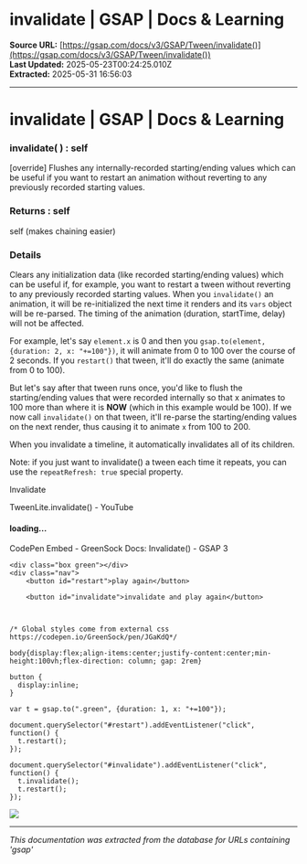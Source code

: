 # invalidate | GSAP | Docs & Learning

**Source URL:** [https://gsap.com/docs/v3/GSAP/Tween/invalidate()](https://gsap.com/docs/v3/GSAP/Tween/invalidate())  
**Last Updated:** 2025-05-23T00:24:25.010Z  
**Extracted:** 2025-05-31 16:56:03

---

# invalidate | GSAP | Docs & Learning

### invalidate( ) : self

\[override\] Flushes any internally-recorded starting/ending values which can be useful if you want to restart an animation without reverting to any previously recorded starting values.

### Returns : self[​](#returns--self "Direct link to Returns : self")

self (makes chaining easier)

### Details[​](#details "Direct link to Details")

Clears any initialization data (like recorded starting/ending values) which can be useful if, for example, you want to restart a tween without reverting to any previously recorded starting values. When you `invalidate()` an animation, it will be re-initialized the next time it renders and its `vars` object will be re-parsed. The timing of the animation (duration, startTime, delay) will not be affected.

For example, let's say `element.x` is 0 and then you `gsap.to(element, {duration: 2, x: "+=100"})`, it will animate from 0 to 100 over the course of 2 seconds. If you `restart()` that tween, it'll do exactly the same (animate from 0 to 100).

But let's say after that tween runs once, you'd like to flush the starting/ending values that were recorded internally so that x animates to 100 more than where it is **NOW** (which in this example would be 100). If we now call `invalidate()` on that tween, it'll re-parse the starting/ending values on the next render, thus causing it to animate `x` from 100 to 200.

When you invalidate a timeline, it automatically invalidates all of its children.

Note: if you just want to invalidate() a tween each time it repeats, you can use the `repeatRefresh: true` special property.

Invalidate

TweenLite.invalidate() - YouTube

#### loading...

  CodePen Embed - GreenSock Docs: Invalidate() - GSAP 3  

```
<div class="box green"></div>
<div class="nav">
    <button id="restart">play again</button>

    <button id="invalidate">invalidate and play again</button>

  
```

```
/* Global styles come from external css https://codepen.io/GreenSock/pen/JGaKdQ*/

body{display:flex;align-items:center;justify-content:center;min-height:100vh;flex-direction: column; gap: 2rem}

button {
  display:inline;
}
```

```
var t = gsap.to(".green", {duration: 1, x: "+=100"});

document.querySelector("#restart").addEventListener("click", function() {
  t.restart();
});

document.querySelector("#invalidate").addEventListener("click", function() {
  t.invalidate();
  t.restart();
});
```

[![](https://assets.codepen.io/16327/internal/avatars/users/default.png?fit=crop&format=auto&height=256&version=1697554632&width=256)](https://codepen.io/GreenSock)

---

*This documentation was extracted from the database for URLs containing 'gsap'*

